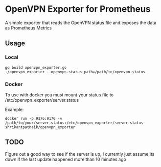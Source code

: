 # OpenVPN Exporter for Prometheus

A simple exporter that reads the OpenVPN status file and exposes the data as Prometheus Metrics

## Usage

### Local

```
go build openvpn_exporter.go
./openvpn_exporter --openvpn.status_path=/path/to/openvpn.status
```

### Docker

To use with docker you must mount your status file to /etc/openvpn_exporter/server.status

Example:
```
docker run -p 9176:9176 -v /path/to/your/server.status:/etc/openvpn_exporter/server.status shrikantpatnaik/openvpn_exporter
```

## TODO
Figure out a good way to see if the server is up, I currently just assume its down if the last update happened more than 10 minutes ago
